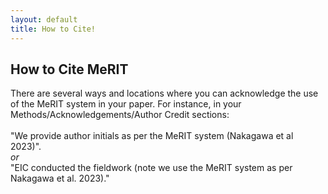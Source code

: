 ```yaml
---
layout: default
title: How to Cite!
---
```



<h2>How to Cite MeRIT</h2>

There are several ways and locations where you can acknowledge the use of the MeRIT system in your paper. For instance, in your Methods/Acknowledgements/Author Credit sections: </h3>
<br>
<br>
"We provide author initials as per the MeRIT system (Nakagawa et al 2023)". <br>
<i>or</i> <br>
"EIC conducted the fieldwork (note we use the MeRIT system as per Nakagawa et al. 2023)."


